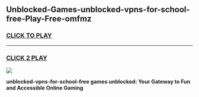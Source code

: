 
## Unblocked-Games-unblocked-vpns-for-school-free-Play-Free-omfmz
<h3>
<a href="https://premium76.site?title=unblocked-vpns-for-school-free&ref=18A1">CLICK TO PLAY</a></h3>
<hr>

<h3>
<a href="https://premium76.site?title=unblocked-vpns-for-school-free&ref=18A1">CLICK 2 PLAY</a>
  
</h3>

<a href="https://premium76.site?title=unblocked-vpns-for-school-free&ref=18A1"><img src="https://clearcache.store/games.png"></a>


**unblocked-vpns-for-school-free games unblocked: Your Gateway to Fun and Accessible Online Gaming**
